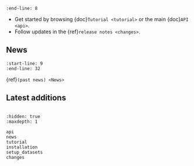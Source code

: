 ```{include} ../../biotranslator/README.md
:end-line: 8
```

* Get started by browsing {doc}`Tutorial <tutorial>` or the main {doc}`API <api>`.
* Follow updates in the {ref}`release notes <changes>`.

## News

```{include} news.md
:start-line: 9
:end-line: 32
```

{ref}`(past news) <News>`

## Latest additions

```{include} changes.md
```

```{toctree}
:hidden: true
:maxdepth: 1

api
news
tutorial
installation
setup_datasets
changes
```

[github]: https://github.com/ywzhao2002/biotranslator
